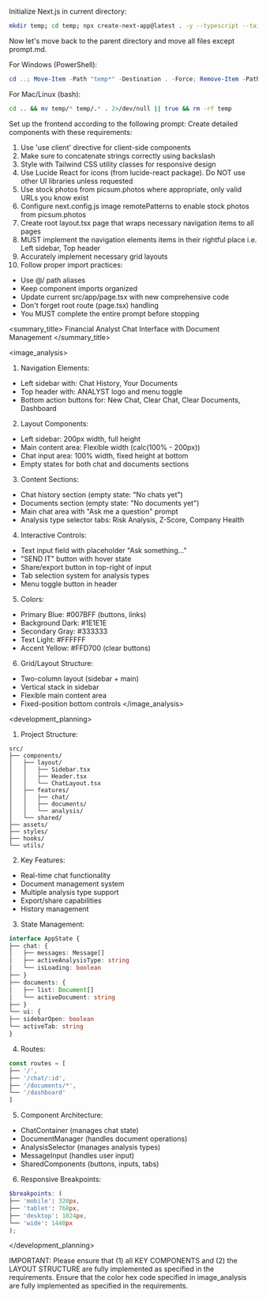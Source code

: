 Initialize Next.js in current directory:
```bash
mkdir temp; cd temp; npx create-next-app@latest . -y --typescript --tailwind --eslint --app --use-npm --src-dir --import-alias "@/*" -no --turbo
```

Now let's move back to the parent directory and move all files except prompt.md.

For Windows (PowerShell):
```powershell
cd ..; Move-Item -Path "temp*" -Destination . -Force; Remove-Item -Path "temp" -Recurse -Force
```

For Mac/Linux (bash):
```bash
cd .. && mv temp/* temp/.* . 2>/dev/null || true && rm -rf temp
```

Set up the frontend according to the following prompt:
<frontend-prompt>
Create detailed components with these requirements:
1. Use 'use client' directive for client-side components
2. Make sure to concatenate strings correctly using backslash
3. Style with Tailwind CSS utility classes for responsive design
4. Use Lucide React for icons (from lucide-react package). Do NOT use other UI libraries unless requested
5. Use stock photos from picsum.photos where appropriate, only valid URLs you know exist
6. Configure next.config.js image remotePatterns to enable stock photos from picsum.photos
7. Create root layout.tsx page that wraps necessary navigation items to all pages
8. MUST implement the navigation elements items in their rightful place i.e. Left sidebar, Top header
9. Accurately implement necessary grid layouts
10. Follow proper import practices:
   - Use @/ path aliases
   - Keep component imports organized
   - Update current src/app/page.tsx with new comprehensive code
   - Don't forget root route (page.tsx) handling
   - You MUST complete the entire prompt before stopping

<summary_title>
Financial Analyst Chat Interface with Document Management
</summary_title>

<image_analysis>

1. Navigation Elements:
- Left sidebar with: Chat History, Your Documents
- Top header with: ANALYST logo and menu toggle
- Bottom action buttons for: New Chat, Clear Chat, Clear Documents, Dashboard


2. Layout Components:
- Left sidebar: 200px width, full height
- Main content area: Flexible width (calc(100% - 200px))
- Chat input area: 100% width, fixed height at bottom
- Empty states for both chat and documents sections


3. Content Sections:
- Chat history section (empty state: "No chats yet")
- Documents section (empty state: "No documents yet")
- Main chat area with "Ask me a question" prompt
- Analysis type selector tabs: Risk Analysis, Z-Score, Company Health


4. Interactive Controls:
- Text input field with placeholder "Ask something..."
- "SEND IT" button with hover state
- Share/export button in top-right of input
- Tab selection system for analysis types
- Menu toggle button in header


5. Colors:
- Primary Blue: #007BFF (buttons, links)
- Background Dark: #1E1E1E
- Secondary Gray: #333333
- Text Light: #FFFFFF
- Accent Yellow: #FFD700 (clear buttons)


6. Grid/Layout Structure:
- Two-column layout (sidebar + main)
- Vertical stack in sidebar
- Flexible main content area
- Fixed-position bottom controls
</image_analysis>

<development_planning>

1. Project Structure:
```
src/
├── components/
│   ├── layout/
│   │   ├── Sidebar.tsx
│   │   ├── Header.tsx
│   │   └── ChatLayout.tsx
│   ├── features/
│   │   ├── chat/
│   │   ├── documents/
│   │   └── analysis/
│   └── shared/
├── assets/
├── styles/
├── hooks/
└── utils/
```


2. Key Features:
- Real-time chat functionality
- Document management system
- Multiple analysis type support
- Export/share capabilities
- History management


3. State Management:
```typescript
interface AppState {
├── chat: {
│   ├── messages: Message[]
│   ├── activeAnalysisType: string
│   └── isLoading: boolean
├── }
├── documents: {
│   ├── list: Document[]
│   └── activeDocument: string
├── }
└── ui: {
├── sidebarOpen: boolean
└── activeTab: string
}
```


4. Routes:
```typescript
const routes = [
├── '/',
├── '/chat/:id',
├── '/documents/*',
└── '/dashboard'
]
```


5. Component Architecture:
- ChatContainer (manages chat state)
- DocumentManager (handles document operations)
- AnalysisSelector (manages analysis types)
- MessageInput (handles user input)
- SharedComponents (buttons, inputs, tabs)


6. Responsive Breakpoints:
```scss
$breakpoints: (
├── 'mobile': 320px,
├── 'tablet': 768px,
├── 'desktop': 1024px,
└── 'wide': 1440px
);
```
</development_planning>
</frontend-prompt>

IMPORTANT: Please ensure that (1) all KEY COMPONENTS and (2) the LAYOUT STRUCTURE are fully implemented as specified in the requirements. Ensure that the color hex code specified in image_analysis are fully implemented as specified in the requirements.